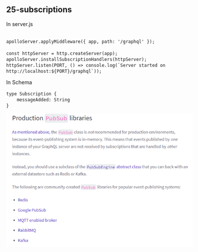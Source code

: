 ## 25-subscriptions

In server.js

```

apolloServer.applyMiddleware({ app, path: '/graphql' });

const httpServer = http.createServer(app);
apolloServer.installSubscriptionHandlers(httpServer);
httpServer.listen(PORT, () => console.log(`Server started on http://localhost:${PORT}/graphql`));
```

In Schema

```
type Subscription {
	messageAdded: String
}
```

![gql](/_images/25-pub-sub.png)

